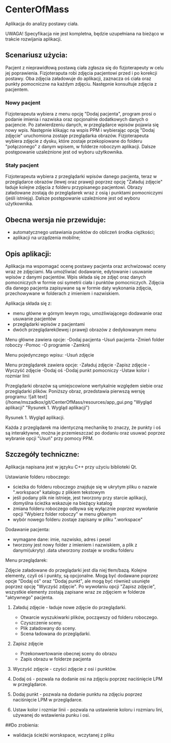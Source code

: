 # CenterOfMass
Aplikacja do analizy postawy ciała.

UWAGA! Specyfikacja nie jest kompletna, będzie uzupełniana na bieżąco w trakcie rozwijania aplikacji.

## Scenariusz użycia:

Pacjent z nieprawidłową postawą ciała zgłasza się do fizjoterapeuty w celu jej poprawienia.
Fizjoteraputa robi zdjęcia pacjentowi przed i po korekcji postawy.
Oba zdjęcia załadowuje do aplikacji, zaznacza oś ciała oraz punkty pomocniczne na każdym zdjęciu.
Następnie konsultuje zdjęcia z pacjentem.

### Nowy pacjent
Fizjoterapeuta wybiera z menu opcję "Dodaj pacjenta", program prosi o podanie imienia i nazwiska oraz opcjonalnie dodatkowych danych o pacjencie.
Po zatwierdzeniu danych, w przeglądarce wpisów pojawia się nowy wpis.
Następnie klikając na wspis PPM i wybierając opcję "Dodaj zdjęcie" uruchomiona zostaje przeglądarka obrazów. Fizjoterapeuta wybiera zdjęcie z dysku, które zostaje przekopiowane do folderu "połączonego" z danym wpisem, w folderze roboczym aplikacji.
Dalsze postępowanie uzależnione jest od wyboru użytkownika.

### Stały pacjent
Fizjoterapeuta wybiera z przeglądarki wpisów danego pacjenta, teraz w przeglądarce obrazów (lewej oraz prawej) poprzez opcję "Załaduj zdjęcie" ładuje kolejne zdjęcia z folderu przypisanego pacjentowi.
Obrazy załadowane zostają do przeglądarek wraz z osią i punktami pomocniczymi (jeśli istnieją).
Dalsze postępowanie uzależnione jest od wyboru użytkownika.

## Obecna wersja nie przewiduje:

- automatycznego ustawiania punktów do obliczeń środka ciężkości;
- aplikacji na urządzenia mobilne;


## Opis aplikacji:

Aplikacja ma wspomagać ocenę postawy pacjenta oraz archwizować oceny wraz ze zdjęciami.
Ma umożliwiać dodawanie, edytowanie i usuwanie wpisów  z danymi pacjentów.
Wpis składa się ze zdjęć oraz danych pomocniczych w formie osi symetrii ciała i punktów pomocniczych.
Zdjęcia dla danego pacjenta zapisywane są w formie daty wykonania zdjęcia, przechowywane w folderach z imieniem i nazwiskiem.

Aplikacja składa się z:
- menu główne w górnym lewym rogu, umożliwiającego dodawanie oraz usuwanie pacjentów
- przeglądarki wpisów z pacjentami
- dwóch przeglądarek(lewej i prawej) obrazów z dedykowanym menu

Menu główne zawiera opcje:
-Dodaj pacjenta
-Usuń pacjenta
-Zmień folder roboczy
-Pomoc
-O programie
-Zamknij

Menu pojedynczego wpisu:
-Usuń zdjęcie

Menu przeglądarek zawiera opcje:
-Załaduj zdjęcie
-Zapisz zdjęcie
-Wyczyść zdjęcie
-Dodaj oś
-Dodaj punkt pomocniczy
-Ustaw kolor i rozmiar linii

Przeglądarki obrazów są umiejscowione wertykalnie względem siebie oraz przeglądarki plików.
Poniższy obraz, przedstawia pierwszą wersję programu:
![alt text](/home/mszadkox/git/CenterOfMass/resources/app_gui.png "Wygląd aplikacji" "Rysunek 1. Wygląd aplikacji")

Rysunek 1. Wygląd aplikacji.

Każda z przeglądarek ma identyczną mechanikę to znaczy, że punkty i oś są interaktywne, można je przemieszczać po dodaniu oraz usuwać poprzez wybranie opcji "Usuń" przy pomocy PPM.

## Szczegóły techniczne:

Aplikacja napisana jest w języku C++ przy użyciu biblioteki Qt.

Ustawianie folderu roboczego:
- ścieżka do folderu roboczego znajduje się w ukrytym pliku o nazwie ".workspace" katalogu z plikiem tekstowym
- jeśli podany plik nie istnieje, jest tworzony przy starcie aplikacji, domyślna ścieżka wskazuje na bieżący katalog
- zmiana folderu roboczego odbywa się wyłącznie poprzez wywołanie opcji "Wybierz folder roboczy" w menu głównym
- wybór nowego folderu zostaje zapisany w pliku ".workspace"

Dodawanie pacjenta:
- wymagane dane: imie, nazwisko, adres i pesel
- tworzony jest nowy folder z imieniem i nazwiskiem, a plik z danymi(ukryty) .data utworzony zostaje w srodku folderu


Menu przeglądarek:

Zdjęcie załadowane do przeglądarki jest dla niej tłem/bazą.
Kolejne elementy, czyli oś i punkty, są opcjonalne.
Mogą być dodawane poprzez opcje "Dodaj oś" oraz "Dodaj punkt",
ale mogą być również usunięte poprzez opcję "Wyczyść zdjęcie".
Po wywołaniu opcji "Zapisz zdjęcie", wszystkie elementy zostają
zapisane wraz ze zdjęciem w folderze "aktywnego" pacjenta.


1. Załaduj zdjęcie - ładuje nowe zdjęcie do przeglądarki.
    - Otwarcie wyszukiwarki plików, począwszy od folderu roboczego.
    - Czyszczenie sceny.
    - Plik załadowany do sceny.
    - Scena ładowana do przeglądarki.

2. Zapisz zdjęcie
    - Przekonwertowanie obecnej sceny do obrazu
    - Zapis obrazu w folderze pacjenta

3. Wyczyść zdjęcie - czyści zdjęcie z osi i punktów.

4. Dodaj oś - pozwala na dodanie osi na zdjęciu poprzez naciśnięcie LPM w przeglądarce.

5. Dodaj punkt - pozwala na dodanie punktu na zdjęciu poprzez naciśnięcie LPM w przeglądarce.

6. Ustaw kolor i rozmiar linii - pozwala na ustawienie koloru i rozmiaru lini, używanej do wstawienia punku i osi.

##Do zrobienia:

 - walidacja ścieżki worskspace, wczytanej z pliku
